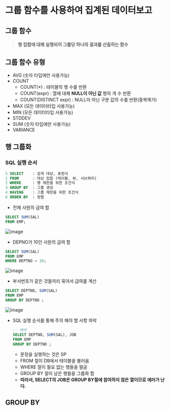 # 그룹 함수를 사용하여 집계된 데이터보고
## 그룹 함수
> #### 행 집합에 대해 실행되어 그룹당 하나의 결과를 산출하는 함수
## 그룹 함수 유형
* AVG (숫자 타입에만 사용가능)
* COUNT
  * COUNT(\*) : 테이블의 행 수를 반환
  * COUNT(expr) : 열에 대해 **NULL이 아닌 값** 행의 개 수 반환
  * COUNT(DISTINCT expr) : NULL이 아닌 구분 값의 수를 반환(중복제거)
* MAX (모든 데이터타입 사용가능)
* MIN (모든 데이터타입 사용가능)
* STDDEV
* SUM (숫자 타입에만 사용가능)
* VARIANCE

## 행 그룹화
### SQL 실행 순서
``` SQL
5 SELECT    : 검색 대상, 표현식
1 FROM      : 대상 집합 (테이블, 뷰, 서브쿼리)
2 WHERE     : 행 제한을 위한 조건식
3 GROUP BY  : 그룹 생성
4 HAVING    : 그룹 제한을 위한 조건식
6 ORDER BY  : 정렬
```
  
* 전체 사원의 급여 합
```SQL
SELECT SUM(SAL)
FROM EMP;
```  
  ![image](https://user-images.githubusercontent.com/79209568/114289595-36da5080-9ab4-11eb-8bd2-8d8cd93449b4.png)
  
* DEPNO가 10인 사원의 급여 합
```SQL
SELECT SUM(SAL)
FROM EMP
WHERE DEPTNO = 10;
```
  ![image](https://user-images.githubusercontent.com/79209568/114289599-422d7c00-9ab4-11eb-9ad1-55fc0a4d6f87.png)
  
* 부서번호가 같은 것들끼리 묶어서 급여를 계산
```SQL
SELECT DEPTNO, SUM(SAL)
FROM EMP
GROUP BY DEPTNO ;
```
  ![image](https://user-images.githubusercontent.com/79209568/114289612-5bcec380-9ab4-11eb-9dd8-30bf1695eb23.png)

* SQL 실행 순서를 통해 주의 해야 할 사항 파악
  ```SQL
  -- 에러
  SELECT DEPTNO, SUM(SAL), JOB
  FROM EMP 
  GROUP BY DEPTNO ; 
  ```
  * 문장을 실행하는 것은 SP
  * FROM 절이 DB에서 테이블을 불러옴
  * WHERE 절이 필요 없는 행들을 떨굼
  * GROUP BY 절이 남은 행들을 그룹화 함
  * **따라서, SELECT의 JOB은 GROUP BY절에 참여하지 않은 열이므로 에러가 난다.**

## GROUP BY
